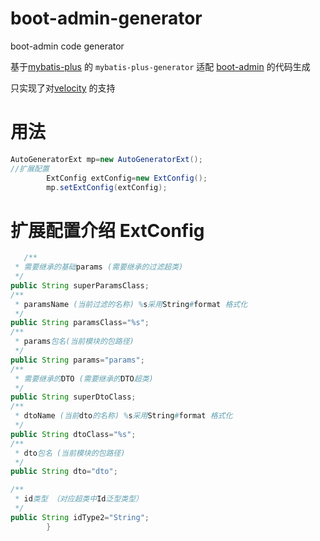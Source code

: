 # boot-admin-generator

boot-admin code generator

基于[mybatis-plus](https://github.com/baomidou/mybatis-plus) 的 `mybatis-plus-generator`
适配 [boot-admin](https://github.com/hb0730/boot-admin) 的代码生成

只实现了对[velocity](http://velocity.apache.org/) 的支持

# 用法

```java
AutoGeneratorExt mp=new AutoGeneratorExt();
//扩展配置
        ExtConfig extConfig=new ExtConfig();
        mp.setExtConfig(extConfig);
```

# 扩展配置介绍 ExtConfig

```java
   /**
 * 需要继承的基础params (需要继承的过滤超类)
 */
public String superParamsClass;
/**
 * paramsName (当前过滤的名称) %s采用String#format 格式化
 */
public String paramsClass="%s";
/**
 * params包名(当前模块的包路径)
 */
public String params="params";
/**
 * 需要继承的DTO (需要继承的DTO超类)
 */
public String superDtoClass;
/**
 * dtoName (当前dto的名称) %s采用String#format 格式化
 */
public String dtoClass="%s";
/**
 * dto包名 (当前模块的包路径)
 */
public String dto="dto";

/**
 * id类型 （对应超类中Id泛型类型）
 */
public String idType2="String";
        }
```
